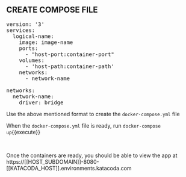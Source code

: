 ## CREATE COMPOSE FILE

<pre class="file" data-filename="docker-compose.yml" data-target="replace">
version: '3'
services:
  logical-name:
    image: image-name
    ports:
      - "host-port:container-port"
    volumes:
      - 'host-path:container-path'
    networks:
      - network-name

networks:
  network-name:
    driver: bridge
</pre>

Use the above mentioned format to create the `docker-compose.yml` file

When the `docker-compose.yml` file is ready, run `docker-compose up`{{execute}}

<br/>

Once the containers are ready, you should be able to view the app at https://[[HOST_SUBDOMAIN]]-8080-[[KATACODA_HOST]].environments.katacoda.com